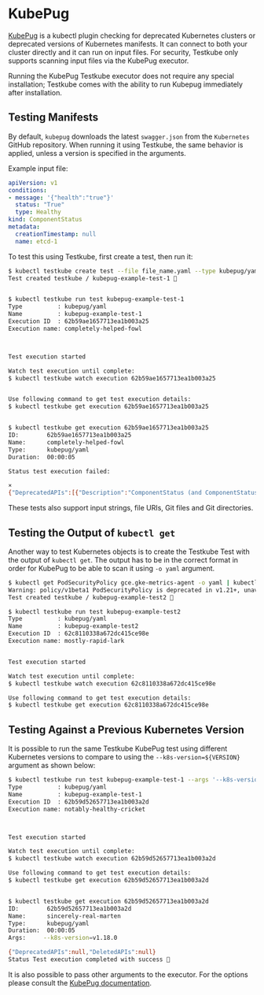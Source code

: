 # KubePug

[KubePug](https://github.com/rikatz/kubepug) is a kubectl plugin checking for deprecated Kubernetes clusters or deprecated versions of Kubernetes manifests. It can connect to both your cluster directly and it can run on input files.
For security, Testkube only supports scanning input files via the KubePug executor.

Running the KubePug Testkube executor does not require any special installation; Testkube comes with the ability to run Kubepug immediately after installation.

## Testing Manifests

By default, `kubepug` downloads the latest `swagger.json` from the `Kubernetes` GitHub repository. When running it using Testkube, the same behavior is applied, unless a version is specified in the arguments.

Example input file:

```yaml
apiVersion: v1
conditions:
- message: '{"health":"true"}'
  status: "True"
  type: Healthy
kind: ComponentStatus
metadata:
  creationTimestamp: null
  name: etcd-1
```

To test this using Testkube, first create a test, then run it:

```bash
$ kubectl testkube create test --file file_name.yaml --type kubepug/yaml --name kubepug-example-test-1
Test created testkube / kubepug-example-test-1 🥇


$ kubectl testkube run test kubepug-example-test-1
Type          : kubepug/yaml
Name          : kubepug-example-test-1
Execution ID  : 62b59ae1657713ea1b003a25
Execution name: completely-helped-fowl



Test execution started

Watch test execution until complete:
$ kubectl testkube watch execution 62b59ae1657713ea1b003a25


Use following command to get test execution details:
$ kubectl testkube get execution 62b59ae1657713ea1b003a25


$ kubectl testkube get execution 62b59ae1657713ea1b003a25
ID:        62b59ae1657713ea1b003a25
Name:      completely-helped-fowl
Type:      kubepug/yaml
Duration:  00:00:05

Status test execution failed:

⨯
{"DeprecatedAPIs":[{"Description":"ComponentStatus (and ComponentStatusList) holds the cluster validation info. Deprecated: This API is deprecated in v1.19+","Group":"","Kind":"ComponentStatus","Version":"v1","Name":"","Deprecated":true,"Items":[{"Scope":"OBJECT","ObjectName":"etcd-1","Namespace":"","location":"/tmp/test-content4075001618"}]}],"DeletedAPIs":null}
```

These tests also support input strings, file URIs, Git files and Git directories.

## Testing the Output of `kubectl get`

Another way to test Kubernetes objects is to create the Testkube Test with the output of `kubectl get`. The output has to be in the correct format in order for KubePug to be able to scan it using `-o yaml` argument.

```bash
$ kubectl get PodSecurityPolicy gce.gke-metrics-agent -o yaml | kubectl testkube create test --type kubepug/yaml --name kubepug-example-test2
Warning: policy/v1beta1 PodSecurityPolicy is deprecated in v1.21+, unavailable in v1.25+
Test created testkube / kubepug-example-test2 🥇

$ kubectl testkube run test kubepug-example-test2
Type          : kubepug/yaml
Name          : kubepug-example-test2
Execution ID  : 62c8110338a672dc415ce98e
Execution name: mostly-rapid-lark


Test execution started

Watch test execution until complete:
$ kubectl testkube watch execution 62c8110338a672dc415ce98e

Use following command to get test execution details:
$ kubectl testkube get execution 62c8110338a672dc415ce98e
```

## Testing Against a Previous Kubernetes Version

It is possible to run the same Testkube KubePug test using different Kubernetes versions to compare to using the `--k8s-version=${VERSION}` argument as shown below:

```bash
$ kubectl testkube run test kubepug-example-test-1 --args '--k8s-version=v1.18.0'
Type          : kubepug/yaml
Name          : kubepug-example-test-1
Execution ID  : 62b59d52657713ea1b003a2d
Execution name: notably-healthy-cricket



Test execution started

Watch test execution until complete:
$ kubectl testkube watch execution 62b59d52657713ea1b003a2d

Use following command to get test execution details:
$ kubectl testkube get execution 62b59d52657713ea1b003a2d


$ kubectl testkube get execution 62b59d52657713ea1b003a2d
ID:        62b59d52657713ea1b003a2d
Name:      sincerely-real-marten
Type:      kubepug/yaml
Duration:  00:00:05
Args:     --k8s-version=v1.18.0

{"DeprecatedAPIs":null,"DeletedAPIs":null}
Status Test execution completed with success 🥇
```

It is also possible to pass other arguments to the executor. For the options please consult the [KubePug documentation](https://github.com/rikatz/kubepug#how-to-use-it-as-a-standalone-program).
